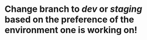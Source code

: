# Change branch to _dev_ or _staging_ based on the preference of the environment one is working on!
